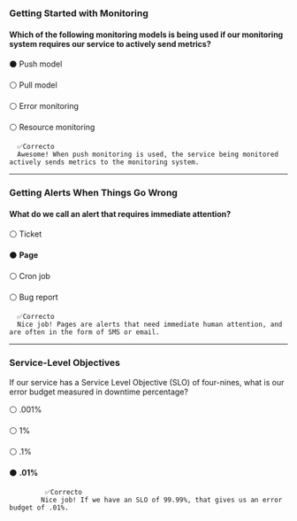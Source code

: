 ### Getting Started with Monitoring
#### Which of the following monitoring models is being used if our monitoring system requires our service to actively send metrics?


⚫ Push model


⚪ Pull model


⚪ Error monitoring


⚪ Resource monitoring

      ✅Correcto
      Awesome! When push monitoring is used, the service being monitored actively sends metrics to the monitoring system. 
      
----
### Getting Alerts When Things Go Wrong
#### What do we call an alert that requires immediate attention?


⚪ Ticket


⚫ **Page**


⚪ Cron job


⚪ Bug report

      ✅Correcto
      Nice job! Pages are alerts that need immediate human attention, and are often in the form of SMS or email.
      
----
### Service-Level Objectives
If our service has a Service Level Objective (SLO) of four-nines, what is our error budget measured in downtime percentage?


⚪ .001%


⚪ 1%


⚪ .1%


⚫ **.01%**

             ✅Correcto
            Nice job! If we have an SLO of 99.99%, that gives us an error budget of .01%.
